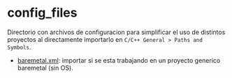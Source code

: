 # config_files

Directorio con archivos de configuracion para simplificar el uso de distintos proyectos al directamente importarlo en `C/C++ General > Paths and Symbols`.

- [baremetal.xml](baremetal.xml): importar si se esta trabajando en un proyecto generico baremetal (sin OS).
